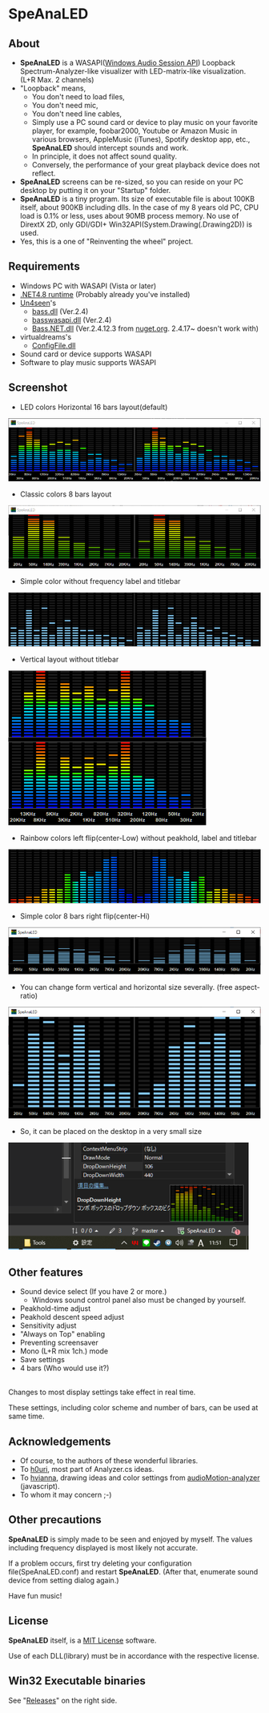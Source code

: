 # SpeAnaLED
## About
- **SpeAnaLED** is a WASAPI([Windows Audio Session API](https://en.wikipedia.org/wiki/Technical_features_new_to_Windows_Vista#Audio_stack_architecture)) Loopback Spectrum-Analyzer-like visualizer with LED-matrix-like visualization. (L+R Max. 2 channels)
- "Loopback" means,
    - You don't need to load files,
    - You don't need mic,
    - You don't need line cables,
    - Simply use a PC sound card or device to play music on your favorite player, for example, foobar2000, Youtube or Amazon Music in various browsers, AppleMusic (iTunes), Spotify desktop app, etc., **SpeAnaLED** should intercept sounds and work.
    - In principle, it does not affect sound quality.
    - Conversely, the performance of your great playback device does not reflect.
- **SpeAnaLED** screens can be re-sized, so you can reside on your PC desktop by putting it on your "Startup" folder.
- **SpeAnaLED** is a tiny program. Its size of executable file is about 100KB itself, about 900KB including dlls. In the case of my 8 years old PC, CPU load is 0.1% or less, uses about 90MB process memory. No use of DirextX 2D, only GDI/GDI+ Win32API(System.Drawing(.Drawing2D)) is used.
- Yes, this is a one of "Reinventing the wheel" project.

## Requirements
- Windows PC with WASAPI (Vista or later)
- [.NET4.8 runtime](https://dotnet.microsoft.com/en-us/download/dotnet-framework/thank-you/net48-web-installer) (Probably already you've installed)
- [Un4seen](http://www.un4seen.com)'s
    - [bass.dll](http://www.un4seen.com/download.php?bass24) (Ver.2.4)
    - [basswasapi.dll](http://www.un4seen.com/download.php?basswasapi24) (Ver.2.4)
    - [Bass.NET.dll](https://www.nuget.org/api/v2/package/Bass.NetWrapper/2.4.12.5) (Ver.2.4.12.3 from [nuget.org](https://nuget.org). 2.4.17~ doesn't work with)
- virtualdreams's
    - [ConfigFile.dll](https://www.nuget.org/packages/ConfigFile/1.0.9)
- Sound card or device supports WASAPI
- Software to play music supports WASAPI
  

## Screenshot
- LED colors Horizontal 16 bars layout(default)<br/>
<img src="./screenshot/screenshot1.png"/>

- Classic colors 8 bars layout<br/>
<img src="./screenshot/screenshot2.png"/>

- Simple color without frequency label and titlebar<br/>
<img src="./screenshot/screenshot3.png"/>

- Vertical layout without titlebar<br/>
<img src="./screenshot/screenshot7.png"/>

- Rainbow colors left flip(center-Low) without peakhold, label and titlebar<br/>
<img src="./screenshot/screenshot4.png"/>

- Simple color 8 bars  right flip(center-Hi)<br/>
<img src="./screenshot/screenshot5.png"/>

- You can change form vertical and horizontal size severally. (free aspect-ratio)<br/>
<img src="./screenshot/screenshot6.png"/>

- So, it can be placed on the desktop in a very small size<br>
<img src="./screenshot/screenshot8.png" width="480"/>
  

## Other features
- Sound device select (If you have 2 or more.)
    - Windows sound control panel also must be changed by yourself.
- Peakhold-time adjust
- Peakhold descent speed adjust
- Sensitivity adjust
- "Always on Top" enabling
- Preventing screensaver
- Mono (L+R mix 1ch.) mode
- Save settings
- 4 bars (Who would use it?)
<br><br>

<p>Changes to most display settings take effect in real time.</p>
<p>These settings, including color scheme and number of bars, can be used at same time.</p>
  

## Acknowledgements
- Of course, to the authors of these wonderful libraries.
- To [h0uri](https://www.instructables.com/Audio-Spectrum-Software-C/), most part of Analyzer.cs ideas.
- To [hvianna](https://github.com/hvianna), drawing ideas and color settings from [audioMotion-analyzer
](https://github.com/hvianna/audioMotion-analyzer)(javascript).
- To whom it may concern ;-)
  

## Other precautions
<p><strong>SpeAnaLED</strong> is simply made to be seen and enjoyed by myself. The values including frequency displayed is most likely not accurate.</p>
<p>If a problem occurs, first try deleting your configuration file(SpeAnaLED.conf) and restart <strong>SpeAnaLED</strong>. (After that, enumerate sound device from setting dialog again.)</p>
<p>Have fun music!</p>

## License
**SpeAnaLED** itself, is a [MIT License](./LICENSE.md) software.

Use of each DLL(library) must be in accordance with the respective license.
  
## Win32 Executable binaries
See "[Releases](https://github.com/osamusg/SpeAnaLED/releases)" on the right side.